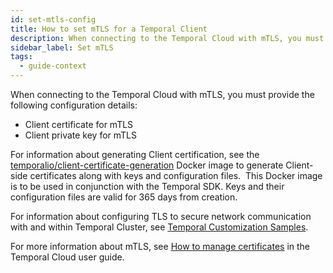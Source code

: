 ```yaml
---
id: set-mtls-config
title: How to set mTLS for a Temporal Client
description: When connecting to the Temporal Cloud with mTLS, you must provide the a certificate and a private key.
sidebar_label: Set mTLS
tags:
  - guide-context
---
```


When connecting to the Temporal Cloud with mTLS, you must provide the following configuration details:

- Client certificate for mTLS
- Client private key for mTLS

For information about generating Client certification, see the [temporalio/client-certificate-generation](https://hub.docker.com/r/temporalio/client-certificate-generation) Docker image to generate Client-side certificates along with keys and configuration files.
​
This Docker image is to be used in conjunction with the Temporal SDK.
Keys and their configuration files are valid for 365 days from creation.

For information about configuring TLS to secure network communication with and within Temporal Cluster, see [Temporal Customization Samples](https://github.com/temporalio/samples-server).

For more information about mTLS, see [How to manage certificates](cloud/how-to-manage-certificates-in-temporal-cloud.md) in the Temporal Cloud user guide.
